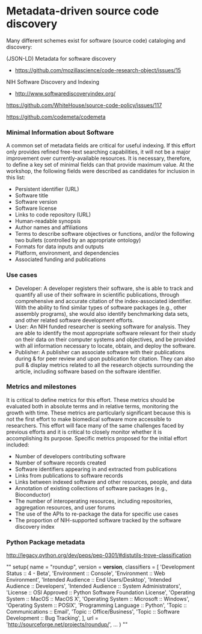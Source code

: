 # Metadata-driven source code discovery

Many different schemes exist for software  (source code) cataloging and discovery:


(JSON-LD) Metadata for software discovery
* https://github.com/mozillascience/code-research-object/issues/15

NIH Software Discovery and Indexing
* http://www.softwarediscoveryindex.org/




https://github.com/WhiteHouse/source-code-policy/issues/117

https://github.com/codemeta/codemeta



### Minimal Information about Software

A common set of metadata fields are critical for useful indexing. If this effort only provides refined free-text searching capabilities, it will not be a major improvement over currently-available resources. It is necessary, therefore, to define a key set of minimal fields can that provide maximum value. At the workshop, the following fields were described as candidates for inclusion in this list:

* Persistent identifier (URL)
* Software title
* Software version
* Software license
* Links to code repository (URL)
* Human-readable synopsis
* Author names and affiliations
* Terms to describe software objectives or functions, and/or the following two bullets (controlled by an appropriate ontology)
* Formats for data inputs and outputs
* Platform, environment, and dependencies
* Associated funding and publications

### Use cases
* Developer: A developer registers their software, she is able to track and quantify all use of their software in scientific publications, through comprehensive and accurate citation of the index-associated identifier. With the ability to find similar types of software packages (e.g., other assembly programs), she would also identify benchmarking data sets, and other related software development efforts.
* User: An NIH funded researcher is seeking software for analysis. They are able to identify the most appropriate software relevant for their study on their data on their computer systems and objectives, and be provided with all information necessary to locate, obtain, and deploy the software.
* Publisher: A publisher can associate software with their publications during & for peer review and upon publication for citation. They can also pull & display metrics related to all the research objects surrounding the article, including software based on the software identifier.

### Metrics and milestones

It is critical to define metrics for this effort. These metrics should be evaluated both in absolute terms and in relative terms, monitoring the growth with time. These metrics are particularly significant because this is not the first effort to make biomedical software more accessible to researchers. This effort will face many of the same challenges faced by previous efforts and it is critical to closely monitor whether it is accomplishing its purpose. Specific metrics proposed for the initial effort included:

* Number of developers contributing software
* Number of software records created
* Software identifiers appearing in and extracted from publications
* Links from publications to software records
* Links between indexed software and other resources, people, and data
* Annotation of existing collections of software packages (e.g., Bioconductor)
* The number of interoperating resources, including repositories, aggregation resources, and user forums
* The use of the APIs to re-package the data for specific use cases
* The proportion of NIH-supported software tracked by the software discovery index



### Python Package metadata
http://legacy.python.org/dev/peps/pep-0301/#distutils-trove-classification

""
setup(
    name = "roundup",
    version = __version__,
    classifiers = [
        'Development Status :: 4 - Beta',
        'Environment :: Console',
        'Environment :: Web Environment',
        'Intended Audience :: End Users/Desktop',
        'Intended Audience :: Developers',
        'Intended Audience :: System Administrators',
        'License :: OSI Approved :: Python Software Foundation License',
        'Operating System :: MacOS :: MacOS X',
        'Operating System :: Microsoft :: Windows',
        'Operating System :: POSIX',
        'Programming Language :: Python',
        'Topic :: Communications :: Email',
        'Topic :: Office/Business',
        'Topic :: Software Development :: Bug Tracking',
    ],
    url = 'http://sourceforge.net/projects/roundup/',
    ...
)
""

